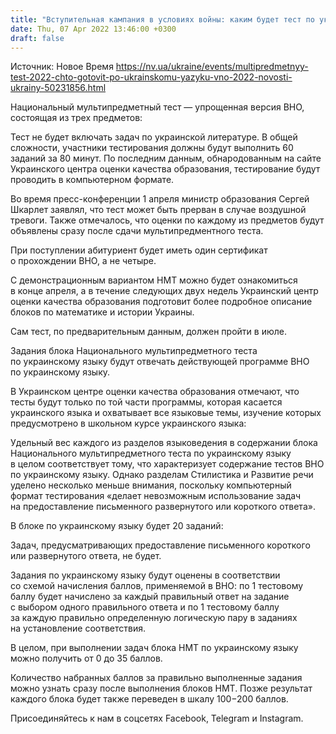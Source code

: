 ```yaml
---
title: "Вступительная кампания в условиях войны: каким будет тест по украинскому языку"
date: Thu, 07 Apr 2022 13:46:00 +0300
draft: false
---
```

Источник: Новое Время https://nv.ua/ukraine/events/multipredmetnyy-test-2022-chto-gotovit-po-ukrainskomu-yazyku-vno-2022-novosti-ukrainy-50231856.html


 Национальный мультипредметный тест — упрощенная версия ВНО, состоящая из трех предметов:

 Тест не будет включать задач по украинской литературе. В общей сложности, участники тестирования должны будут выполнить 60 заданий за 80 минут. По последним данным, обнародованным на сайте Украинского центра оценки качества образования, тестирование будут проводить в компьютерном формате.

 Во время пресс-конференции 1 апреля министр образования Сергей Шкарлет заявлял, что тест может быть прерван в случае воздушной тревоги. Также отмечалось, что оценки по каждому из предметов будут объявлены сразу после сдачи мультипредментного теста.

 При поступлении абитуриент будет иметь один сертификат о прохождении ВНО, а не четыре.

 С демонстрационным вариантом НМТ можно будет ознакомиться в конце апреля, а в течение следующих двух недель Украинский центр оценки качества образования подготовит более подробное описание блоков по математике и истории Украины.

 Сам тест, по предварительным данным, должен пройти в июле.

 Задания блока Национального мультипредметного теста по украинскому языку будут отвечать действующей программе ВНО по украинскому языку.

 В Украинском центре оценки качества образования отмечают, что тесты будут только по той части программы, которая касается украинского языка и охватывает все языковые темы, изучение которых предусмотрено в школьном курсе украинского языка:

 Удельный вес каждого из разделов языковедения в содержании блока Национального мультипредметного теста по украинскому языку в целом соответствует тому, что характеризует содержание тестов ВНО по украинскому языку. Однако разделам Стилистика и Развитие речи уделено несколько меньше внимания, поскольку компьютерный формат тестирования «делает невозможным использование задач на предоставление письменного развернутого или короткого ответа».

 В блоке по украинскому языку будет 20 заданий:

 Задач, предусматривающих предоставление письменного короткого или развернутого ответа, не будет.

 Задания по украинскому языку будут оценены в соответствии со схемой начисления баллов, применяемой в ВНО: по 1 тестовому баллу будет начислено за каждый правильный ответ на задание с выбором одного правильного ответа и по 1 тестовому баллу за каждую правильно определенную логическую пару в заданиях на установление соответствия.

 В целом, при выполнении задач блока НМТ по украинскому языку можно получить от 0 до 35 баллов.

 Количество набранных баллов за правильно выполненные задания можно узнать сразу после выполнения блоков НМТ. Позже результат каждого блока будет также переведен в шкалу 100−200 баллов.

Присоединяйтесь к нам в соцсетях Facebook, Telegram и Instagram.
